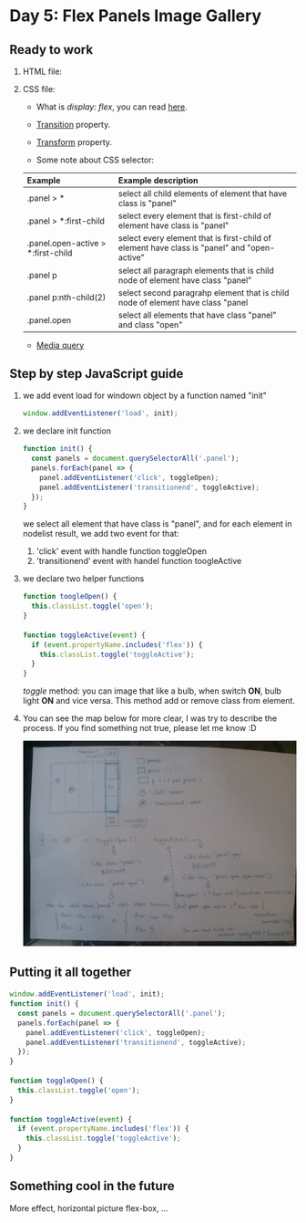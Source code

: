 # Day 5: Flex Panels Image Gallery

## Ready to work

  1. HTML file:
  2. CSS file:
      * What is *display: flex*, you can read [here](https://www.w3schools.com/cssref/css3_pr_flex.asp).
      * [Transition](https://www.w3schools.com/css/css3_transitions.asp) property.
      * [Transform](https://www.w3schools.com/css/css3_2dtransforms.asp) property.

      * Some note about CSS selector:

      | Example | Example description |
      | ------- | ------------------- |
      .panel > * | select all child elements of element that have class is "panel"
      .panel > *:first-child | select every element that is first-child of element have class is "panel"
      .panel.open-active > *:first-child | select every element that is first-child of element have class is "panel" and "open-active"
      .panel p | select all paragraph elements that is child node of element have class "panel"
      .panel p:nth-child(2) | select second paragrahp element that is child node of element have class "panel
      .panel.open | select all elements that have class "panel" and class "open"

      * [Media query](https://www.w3schools.com/css/css3_mediaqueries.asp)

## Step by step JavaScript guide

1. we add event load for windown object by a function named "init"

   ```javascript
   window.addEventListener('load', init);
   ```

2. we declare init function

   ```javascript
   function init() {
     const panels = document.querySelectorAll('.panel');
     panels.forEach(panel => {
       panel.addEventListener('click', toggleOpen);
       panel.addEventListener('transitionend', toggleActive);
     });
   }
   ```

   we select all element that have class is "panel", and for each element in nodelist result, we add two event for that:
     1. 'click' event with handle function toggleOpen
     2. 'transitionend' event with handel function toogleActive

3. we declare two helper functions

   ```javascript
   function toogleOpen() {
     this.classList.toggle('open');
   }

   function toggleActive(event) {
     if (event.propertyName.includes('flex')) {
       this.classList.toggle('toggleActive');
     }
   }
   ```

   *toggle* method: you can image that like a bulb, when switch **ON**, bulb light **ON** and vice versa. This method add or remove class from element.

4. You can see the map below for more clear, I was try to describe the process. If you find something not true, please let me know :D

   ![process of event](image/explain_in_picture.jpg)

## Putting it all together

   ```javascript
   window.addEventListener('load', init);
   function init() {
     const panels = document.querySelectorAll('.panel');
     panels.forEach(panel => {
       panel.addEventListener('click', toggleOpen);
       panel.addEventListener('transitionend', toggleActive);
     });
   }

   function toggleOpen() {
     this.classList.toggle('open');
   }

   function toggleActive(event) {
     if (event.propertyName.includes('flex')) {
       this.classList.toggle('toggleActive');
     }
   }
   ```

## Something cool in the future

More effect, horizontal picture flex-box, ...
